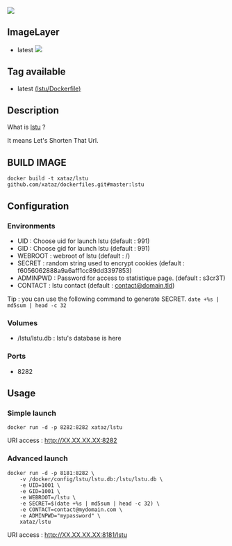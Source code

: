 ![](https://git.framasoft.org/uploads/project/avatar/5/lstu.png)

## ImageLayer
* latest [![](https://badge.imagelayers.io/xataz/lstu:latest.svg)](https://imagelayers.io/?images=xataz/lstu:latest 'Get your own badge on imagelayers.io')

## Tag available
* latest [(lstu/Dockerfile)](https://github.com/xataz/dockerfiles/blob/master/lstu/Dockerfile)

## Description
What is [lstu](https://git.framasoft.org/luc/lstu) ?

It means Let's Shorten That Url.

## BUILD IMAGE

```shell
docker build -t xataz/lstu github.com/xataz/dockerfiles.git#master:lstu
```

## Configuration
### Environments
* UID : Choose uid for launch lstu (default : 991)
* GID : Choose gid for launch lstu (default : 991)
* WEBROOT : webroot of lstu (default : /)
* SECRET : random string used to encrypt cookies (default : f6056062888a9a6aff1cc89dd3397853)
* ADMINPWD : Password for access to statistique page. (default : s3cr3T)
* CONTACT : lstu contact (default : contact@domain.tld)

Tip : you can use the following command to generate SECRET. `date +%s | md5sum | head -c 32`

### Volumes
* /lstu/lstu.db : lstu's database is here

### Ports
* 8282

## Usage
### Simple launch
```shell
docker run -d -p 8282:8282 xataz/lstu
```
URI access : http://XX.XX.XX.XX:8282

### Advanced launch
```shell
docker run -d -p 8181:8282 \
	-v /docker/config/lstu/lstu.db:/lstu/lstu.db \
	-e UID=1001 \
	-e GID=1001 \
    -e WEBROOT=/lstu \
    -e SECRET=$(date +%s | md5sum | head -c 32) \
    -e CONTACT=contact@mydomain.com \
    -e ADMINPWD="mypassword" \
	xataz/lstu
```
URI access : http://XX.XX.XX.XX:8181/lstu
